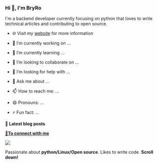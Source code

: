 

<!--
**bryr0/Bryr0** is a ✨ _special_ ✨ repository because its `README.md` (this file) appears on your GitHub profile.
-->

### Hi 👋, I'm BryRo

I'm a backend developer currently focusing on python that loves to write technical articles and contributing to open source.

- 🌐 Visit my [website]() for more information


- 🔭 I’m currently working on ...
- 🌱 I’m currently learning ...
- 👯 I’m looking to collaborate on ...
- 🤔 I’m looking for help with ...
- 💬 Ask me about ...
- 📫 How to reach me: ...
- 😄 Pronouns: ...
- ⚡ Fun fact: ...


<b>📕 Latest blog posts</b>

<!-- BLOG-POST-LIST:START -->

<!-- BLOG-POST-LIST:END -->

<b><a href="mailto:xx.bryan.xx@msn.com?Subject=hello%20mr%20bryr0">📧To connect with me</a></b>
<p align = "center">

[<img src="https://img.shields.io/badge/stackoverflow-%2312100E.svg?&style=for-the-badge&logo=stackoverflow&logoColor=white&color=black" />](https://es.stackoverflow.com/users/61388/bryro)


</p>

Passionate about **python/Linux/Open source**. Likes to write code. **Scroll down!**

